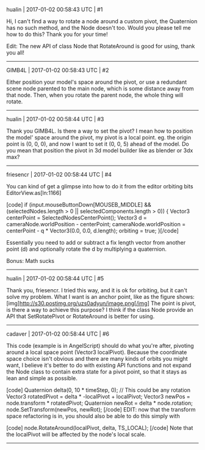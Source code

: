 hualin | 2017-01-02 00:58:43 UTC | #1

Hi,
I can't find a way to rotate a node around a custom pivot, the Quaternion has no such method, and the Node doesn't too. 
Would you please tell me how to do this?
Thank you for your time!

Edit:
The new API of class Node that RotateAround is good for using, thank you all!

-------------------------

GIMB4L | 2017-01-02 00:58:43 UTC | #2

Either position your model's space around the pivot, or use a redundant scene node parented to the main node, which is some distance away from that node. Then, when you rotate the parent node, the whole thing will rotate.

-------------------------

hualin | 2017-01-02 00:58:44 UTC | #3

Thank you GIMB4L.
Is there a way to set the pivot? I mean how to position the model' space around the pivot, my pivot is a local point.
eg. the origin point is (0, 0, 0), and now I want to set it (0, 0, 5) ahead of the model. Do you mean that position the pivot in 3d model builder like as blender or 3dx max?

-------------------------

friesencr | 2017-01-02 00:58:44 UTC | #4

You can kind of get a glimpse into how to do it from the editor orbiting bits  EditorView.as[ln:1166]

[code]            if (input.mouseButtonDown[MOUSEB_MIDDLE] && (selectedNodes.length > 0 || selectedComponents.length > 0))
            {
                Vector3 centerPoint = SelectedNodesCenterPoint();
                Vector3 d = cameraNode.worldPosition - centerPoint;
                cameraNode.worldPosition = centerPoint - q * Vector3(0.0, 0.0, d.length);
                orbiting = true;
            }[/code]

Essentially you need to add or subtract a fix length vector from another point (d) and optionally rotate the d by multiplying a quaternion.

Bonus: Math sucks

-------------------------

hualin | 2017-01-02 00:58:44 UTC | #5

Thank you, friesencr.
I tried this way, and it is ok for orbiting, but it can't solve my problem.
What I want is an anchor point, like as the figure shows:
[img]http://s30.postimg.org/uzs0adyun/image.png[/img]
The point is pivot, is there a way to achieve this purpose?
I think if the class Node provide an API that SetRotatePivot or RotateAround is better for using.

-------------------------

cadaver | 2017-01-02 00:58:44 UTC | #6

This code (example is in AngelScript) should do what you're after, pivoting around a local space point (Vector3 localPivot). Because the coordinate space choice isn't obvious and there are many kinds of orbits you might want, I believe it's better to do with existing API functions and not expand the Node class to contain extra state for a pivot point, so that it stays as lean and simple as possible.

[code]
    Quaternion delta(0, 10 * timeStep, 0); // This could be any rotation
    Vector3 rotatedPivot = delta * -localPivot + localPivot;
    Vector3 newPos = node.transform * rotatedPivot;
    Quaternion newRot = delta * node.rotation;
    node.SetTransform(newPos, newRot);
[/code]
EDIT: now that the transform space refactoring is in, you should also be able to do this simply with 

[code]
node.RotateAround(localPivot, delta, TS_LOCAL);
[/code]
Note that the localPivot will be affected by the node's local scale.

-------------------------


